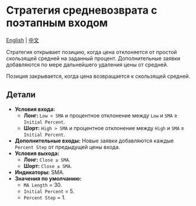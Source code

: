 # Стратегия средневозврата с поэтапным входом
[English](README.md) | [中文](README_cn.md)

Стратегия открывает позицию, когда цена отклоняется от простой скользящей средней на заданный процент. Дополнительные заявки добавляются по мере дальнейшего удаления цены от средней.

Позиция закрывается, когда цена возвращается к скользящей средней.

## Детали

- **Условия входа:**
  - **Лонг:** `Low < SMA` и процентное отклонение между `Low` и `SMA` ≥ `Initial Percent`.
  - **Шорт:** `High > SMA` и процентное отклонение между `High` и `SMA` ≥ `Initial Percent`.
- **Дополнительные входы:** Новые заявки добавляются каждые `Percent Step` от предыдущей цены входа.
- **Условия выхода:**
  - **Лонг:** `Close ≥ SMA`.
  - **Шорт:** `Close ≤ SMA`.
- **Индикаторы:** SMA.
- **Значения по умолчанию:**
  - `MA Length` = 30.
  - `Initial Percent` = 5.
  - `Percent Step` = 1.
